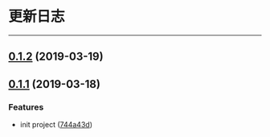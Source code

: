 # 更新日志
<!-- {.md} -->

----
<!-- {.md} -->

## [0.1.2](https://github.com/Eamonnzhang/gc/compare/v0.1.1...v0.1.2) (2019-03-19)
<!-- {.md} -->



## [0.1.1](https://github.com/Eamonnzhang/gc/compare/744a43d...v0.1.1) (2019-03-18)
<!-- {.md} -->


### Features
<!-- {.md} -->

* init project ([744a43d](https://github.com/Eamonnzhang/gc/commit/744a43d))
<!-- {.md} -->

